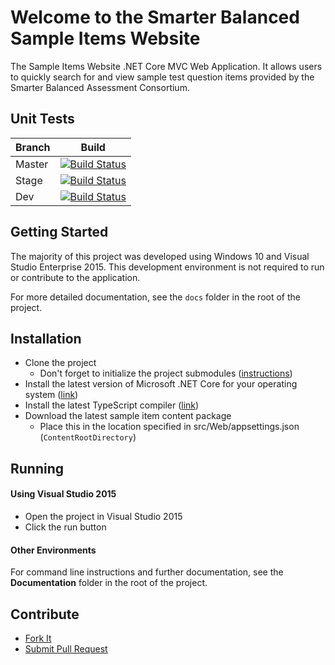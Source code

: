 # Welcome to the Smarter Balanced Sample Items Website
The Sample Items Website .NET Core MVC Web Application. It allows users 
to quickly search for and view sample test question items provided by the 
Smarter Balanced Assessment Consortium.

## Unit Tests
Branch| Build
--- | --- |
Master | [![Build Status](https://travis-ci.org/osu-cass/SampleItemsWebsite.svg?branch=master)](https://travis-ci.org/osu-cass/SampleItemsWebsite)
Stage | [![Build Status](https://travis-ci.org/osu-cass/SampleItemsWebsite.svg?branch=stage)](https://travis-ci.org/osu-cass/SampleItemsWebsite) 
Dev  | [![Build Status](https://travis-ci.org/osu-cass/SampleItemsWebsite.svg?branch=dev)](https://travis-ci.org/osu-cass/SampleItemsWebsite)

## Getting Started
The majority of this project was developed using Windows 10 and Visual Studio Enterprise 2015. 
This development environment is not required to run or contribute to the application.

For more detailed documentation, see the ``docs`` folder in the root of the project.

## Installation
- Clone the project
    - Don't forget to initialize the project submodules ([instructions](https://git-scm.com/book/en/v2/Git-Tools-Submodules#_cloning_submodules))
- Install the latest version of Microsoft .NET Core for your operating system ([link](https://www.microsoft.com/net/download/core#/current))
- Install the latest TypeScript compiler ([link](https://www.typescriptlang.org/index.html#download-links))
- Download the latest sample item content package
    - Place this in the location specified in src/Web/appsettings.json (`ContentRootDirectory`)

## Running
#### Using Visual Studio 2015
- Open the project in Visual Studio 2015
- Click the run button

#### Other Environments
For command line instructions and further documentation, 
see the **Documentation** folder in the root of the project. 


## Contribute
* [Fork It](https://help.github.com/articles/fork-a-repo/)
* [Submit Pull Request](https://help.github.com/articles/about-pull-requests/)
